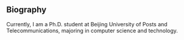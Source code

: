 ## Biography

Currently, I am a Ph.D. student at Beijing University of Posts and Telecommunications, majoring in computer science and technology.

